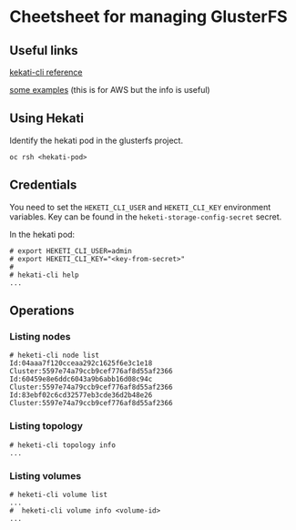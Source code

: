 # Cheetsheet for managing GlusterFS

## Useful links

[kekati-cli reference](https://www.systutorials.com/docs/linux/man/8-heketi-cli/)

[some examples](https://access.redhat.com/documentation/en-us/reference_architectures/2017/html/deploying_openshift_container_platform_3.5_on_amazon_web_services/persistent_storage) (this is for AWS but the info is useful)

## Using Hekati

Identify the hekati pod in the glusterfs project.

```
oc rsh <hekati-pod>
```

## Credentials

You need to set the `HEKETI_CLI_USER` and `HEKETI_CLI_KEY` environment variables.
Key can be found in the `heketi-storage-config-secret` secret.

In the hekati pod:

```
# export HEKETI_CLI_USER=admin
# export HEKETI_CLI_KEY="<key-from-secret>"
#
# hekati-cli help
...
```

## Operations

### Listing nodes

```
# heketi-cli node list
Id:04aaa7f120cceaa292c1625f6e3c1e18	Cluster:5597e74a79ccb9cef776af8d55af2366
Id:60459e8e6ddc6043a9b6abb16d08c94c	Cluster:5597e74a79ccb9cef776af8d55af2366
Id:83ebf02c6cd32577eb3cde36d2b48e26	Cluster:5597e74a79ccb9cef776af8d55af2366
```

### Listing topology

```
# heketi-cli topology info
...
```

### Listing volumes
```
# heketi-cli volume list
...
#  heketi-cli volume info <volume-id>
...
```


